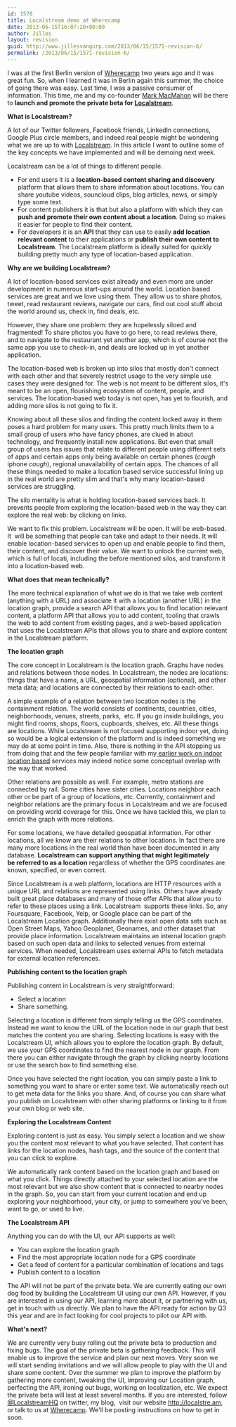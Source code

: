 ```yaml
---
id: 1578
title: Localstream demo at Wherecamp
date: 2013-06-15T16:07:20+00:00
author: Jilles
layout: revision
guid: http://www.jillesvangurp.com/2013/06/15/1571-revision-6/
permalink: /2013/06/15/1571-revision-6/
---
```

I was at the first Berlin version of <a href="http://wherecamp.de/">Wherecamp</a> two years ago and it was great fun. So, when I learned it was in Berlin again this summer, the choice of going there was easy. Last time, I was a passive consumer of information. This time, me and my co-founder <a href="https://twitter.com/markmacmahon">Mark MacMahon</a> will be there to <strong>launch and promote the private beta for <a href="http://localstre.am">Localstream</a></strong>.

<!--more-->

<strong>What is Localstream?</strong>

A lot of our Twitter followers, Facebook friends, LinkedIn connections, Google Plus circle members, and indeed real people might be wondering what we are up to with <a href="http://localstre.am">Localstream</a>. In this article I want to outline some of the key concepts we have implemented and will be demoing next week.

Localstream can be a lot of things to different people.
<ul>
	<li>For end users it is a <strong>location-based content sharing and discovery</strong> platform that allows them to share information about locations. You can share youtube videos, souncloud clips, blog articles, news, or simply type some text.</li>
	<li>For content publishers it is that but also a platform with which they can <strong>push and promote their own content about a location</strong>. Doing so makes it easier for people to find their content.</li>
	<li>For developers it is an <strong>API</strong> that they can use to easily <strong>add location relevant content</strong> to their applications or <strong>publish their own content to Localstream</strong>. The Localstream platform is ideally suited for quickly building pretty much any type of location-based application.</li>
</ul>
<strong>Why are we building Localstream?</strong>

A lot of location-based services exist already and even more are under development in numerous start-ups around the world. Location based services are great and we love using them. They allow us to share photos, tweet, read restaurant reviews, navigate our cars, find out cool stuff about the world around us, check in, find deals, etc.

However, they share one problem: they are hopelessly siloed and fragmented! To share photos you have to go here, to read reviews there, and to navigate to the restaurant yet another app, which is of course not the same app you use to check-in, and deals are locked up in yet another application.

The location-based web is broken up into silos that mostly don't connect with each other and that severely restrict usage to the very simple use cases they were designed for. The web is not meant to be different silos, it's meant to be an open, flourishing ecosystem of content, people, and services. The location-based web today is not open, has yet to flourish, and adding more silos is not going to fix it.

Knowing about all these silos and finding the content locked away in them poses a hard problem for many users. This pretty much limits them to a small group of users who have fancy phones, are clued in about technology, and frequently install new applications. But even that small group of users has issues that relate to different people using different sets of apps and certain apps only being available on certain phones (*cough* iphone *cough*), regional unavailability of certain apps. The chances of all these things needed to make a location based service successful lining up in the real world are pretty slim and that's why many location-based services are struggling.

The silo mentality is what is holding location-based services back. It prevents people from exploring the location-based web in the way they can explore the real web: by clicking on links.

We want to fix this problem. Localstream will be open. It will be web-based. It  will be something that people can take and adapt to their needs. It will enable location-based services to open up and enable people to find them, their content, and discover their value. We want to unlock the current web, which is full of locati, including the before mentioned silos, and transform it into a location-based web.

<strong>What does that mean technically?</strong>

The more technical explanation of what we do is that we take web content (anything with a URL) and associate it with a location (another URL) in the location graph, provide a search API that allows you to find location relevant content, a platform API that allows you to add content, tooling that crawls the web to add content from existing pages, and a web-based application that uses the Localstream APIs that allows you to share and explore content in the Localstream platform.

<strong>The location graph</strong>

The core concept in Localstream is the location graph. Graphs have nodes and relations between those nodes. In Localstream, the nodes are locations: things that have a name, a URL, geospatial information (optional), and other meta data; and locations are connected by their relations to each other.

A simple example of a relation between two location nodes is the containment relation. The world consists of continents, countries, cities, neighborhoods, venues, streets, parks,  etc. If you go inside buildings, you might find rooms, shops, floors, cupboards, shelves, etc. All these things are locations. While Localstream is not focused supporting indoor yet, doing so would be a logical extension of the platform and is indeed something we may do at some point in time. Also, there is nothing in the API stopping us from doing that and the few people familiar with my<a href="http://www.jillesvangurp.com/static/pervasivemag.pdf"> earlier work on indoor location based</a> services may indeed notice some conceptual overlap with the way that worked.

Other relations are possible as well. For example, metro stations are connected by rail. Some cities have sister cities. Locations neighbor each other or be part of a group of locations, etc. Currently, containment and neighbor relations are the primary focus in Localstream and we are focused on providing world coverage for this. Once we have tackled this, we plan to enrich the graph with more relations.

For some locations, we have detailed geospatial information. For other locations, all we know are their relations to other locations. In fact there are many more locations in the real world than have been documented in any database. <strong>Localstream can support anything that might legitimately be referred to as a location</strong> regardless of whether the GPS coordinates are known, specified, or even correct.

Since Localstream is a web platform, locations are HTTP resources with a unique URL and relations are represented using links. Others have already built great place databases and many of those offer APIs that allow you to refer to these places using a link. Localstream  supports these links. So, any Foursquare, Facebook, Yelp, or Google place can be part of the Localstream Location graph. Additionally there exist open data sets such as Open Street Maps, Yahoo Geoplanet, Geonames, and other dataset that provide place information. Localstream maintains an internal location graph based on such open data and links to selected venues from external services. When needed, Localstream uses external APIs to fetch metadata for external location references.

<strong>Publishing content to the location graph</strong>

Publishing content in Localstream is very straightforward:
<ul>
	<li><span style="line-height: 15px;">Select a location</span></li>
	<li>Share something.</li>
</ul>
Selecting a location is different from simply telling us the GPS coordinates. Instead we want to know the URL of the location node in our graph that best matches the content you are sharing. Selecting locations is easy with the Localstream UI, which allows you to explore the location graph. By default, we use your GPS coordinates to find the nearest node in our graph. From there you can either navigate through the graph by clicking nearby locations or use the search box to find something else.

Once you have selected the right location, you can simply paste a link to something you want to share or enter some text. We automatically reach out to get meta data for the links you share. And, of course you can share what you publish on Localstream with other sharing platforms or linking to it from your own blog or web site.

<strong>Exploring the Localstream Content</strong>

Exploring content is just as easy. You simply select a location and we show you the content most relevant to what you have selected. That content has links for the location nodes, hash tags, and the source of the content that you can click to explore.

We automatically rank content based on the location graph and based on what you click. Things directly attached to your selected location are the most relevant but we also show content that is connected to nearby nodes in the graph. So, you can start from your current location and end up exploring your neighborhood, your city, or jump to somewhere you've been, want to go, or used to live.

<strong>The Localstream API</strong>

Anything you can do with the UI, our API supports as well:
<ul>
	<li><span style="line-height: 15px;">You can explore the location graph</span></li>
	<li>Find the most appropriate location node for a GPS coordinate</li>
	<li>Get a feed of content for a particular combination of locations and tags</li>
	<li>Publish content to a location</li>
</ul>
The API will not be part of the private beta. We are currently eating our own dog food by building the Localstream UI using our own API. However, if you are interested in using our API, learning more about it, or partnering with us, get in touch with us directly. We plan to have the API ready for action by Q3 this year and are in fact looking for cool projects to pilot our API with.

<strong>What's next?</strong>

We are currently very busy rolling out the private beta to production and fixing bugs. The goal of the private beta is gathering feedback. This will enable us to improve the service and plan our next moves. Very soon we will start sending invitations and we will allow people to play with the UI and share some content. Over the summer we plan to improve the platform by gathering more content, tweaking the UI, improving our Location graph, perfecting the API, ironing out bugs, working on localization, etc. We expect the private beta will last at least several months. If you are interested, follow <a href="https://twitter.com/LocalstreamHQ">@LocalstreamHQ</a> on twitter, my blog,  visit our website <a href="http://localstre.am">http://localstre.am</a>, or talk to us at <a href="http://wherecamp.de/">Wherecamp</a>. We'll be posting instructions on how to get in soon.

&nbsp;